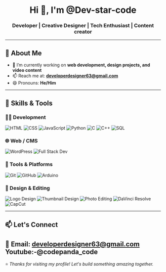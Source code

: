 <h1 align="center">Hi 👋, I'm @Dev-star-code</h1>
<h3 align="center"> Developer | Creative Designer | Tech Enthusiast | Content creator </h3>

---

## 🚀 About Me

- 🔭 I’m currently working on **web development, design projects, and video content**
- 📫 Reach me at: **developerdesigner63@gmail.com**
- 😄 Pronouns: **He/Him**

---

## 💼 Skills & Tools

### 👨‍💻 Development
![HTML](https://img.shields.io/badge/HTML-E34F26?style=flat&logo=html5&logoColor=white)
![CSS](https://img.shields.io/badge/CSS-1572B6?style=flat&logo=css3&logoColor=white)
![JavaScript](https://img.shields.io/badge/JavaScript-F7DF1E?style=flat&logo=javascript&logoColor=black)
![Python](https://img.shields.io/badge/Python-3776AB?style=flat&logo=python&logoColor=white)
![C](https://img.shields.io/badge/C-00599C?style=flat&logo=c&logoColor=white)
![C++](https://img.shields.io/badge/C++-00599C?style=flat&logo=c%2B%2B&logoColor=white)
![SQL](https://img.shields.io/badge/SQL-4479A1?style=flat&logo=mysql&logoColor=white)

### 🌐 Web / CMS
![WordPress](https://img.shields.io/badge/WordPress-21759B?style=flat&logo=wordpress&logoColor=white)
![Full Stack Dev](https://img.shields.io/badge/Full--Stack--Developer-000?style=flat&logo=vercel&logoColor=white)

### 🔧 Tools & Platforms
![Git](https://img.shields.io/badge/Git-F05032?style=flat&logo=git&logoColor=white)
![GitHub](https://img.shields.io/badge/GitHub-181717?style=flat&logo=github&logoColor=white)
![Arduino](https://img.shields.io/badge/Arduino-00979D?style=flat&logo=arduino&logoColor=white)

### 🎨 Design & Editing
![Logo Design](https://img.shields.io/badge/Logo%20Design-ff69b4?style=flat&logo=adobe-illustrator&logoColor=white)
![Thumbnail Design](https://img.shields.io/badge/Thumbnail%20Design-00bfff?style=flat&logo=canva&logoColor=white)
![Photo Editing](https://img.shields.io/badge/Photo%20Editing-FF5722?style=flat&logo=adobe-photoshop&logoColor=white)
![DaVinci Resolve](https://img.shields.io/badge/DaVinci%20Resolve-000000?style=flat&logo=blackmagicdesign&logoColor=white)
![CapCut](https://img.shields.io/badge/CapCut-000000?style=flat&logo=capcut&logoColor=white)

---

## 📫 Let's Connect

📧 Email: developerdesigner63@gmail.com  
Youtube:-@codepanda_code
---

⭐ *Thanks for visiting my profile! Let's build something amazing together.*

